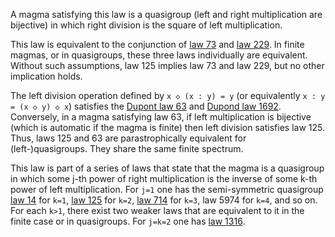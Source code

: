 A magma satisfying this law is a quasigroup (left and right multiplication are bijective) in which right division is the square of left multiplication.

This law is equivalent to the conjunction of [law 73](https://teorth.github.io/equational_theories/implications/?73) and [law 229](https://teorth.github.io/equational_theories/implications/?229).  In finite magmas, or in quasigroups, these three laws individually are equivalent.  Without such assumptions, law 125 implies law 73 and law 229, but no other implication holds.

The left division operation defined by `x ◇ (x : y) = y` (or equivalently `x : y = (x ◇ y) ◇ x`) satisfies the [Dupont law 63](https://teorth.github.io/equational_theories/implications/?63) and [Dupond law 1692](https://teorth.github.io/equational_theories/implications/?1692).  Conversely, in a magma satisfying law 63, if left multiplication is bijective (which is automatic if the magma is finite) then left division satisfies law 125.  Thus, laws 125 and 63 are parastrophically equivalent for (left-)quasigroups.  They share the same finite spectrum.

This law is part of a series of laws that state that the magma is a quasigroup in which some j-th power of right multiplication is the inverse of some k-th power of left multiplication.  For `j=1` one has the semi-symmetric quasigroup [law 14](https://teorth.github.io/equational_theories/implications/?14) for `k=1`, [law 125](https://teorth.github.io/equational_theories/implications/?125) for `k=2`, [law 714](https://teorth.github.io/equational_theories/implications/?714) for `k=3`, law 5974 for `k=4`, and so on.  For each `k>1`, there exist two weaker laws that are equivalent to it in the finite case or in quasigroups.  For `j=k=2` one has [law 1316](https://teorth.github.io/equational_theories/implications/?1316).
